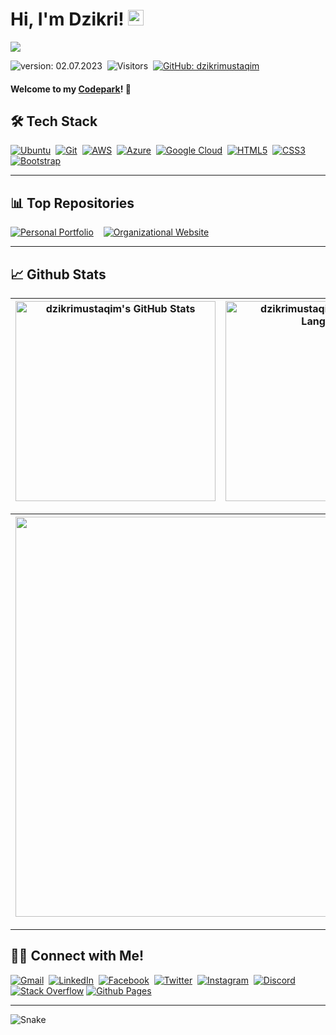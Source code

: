 # Hi, I'm Dzikri! <img src="https://media.giphy.com/media/hvRJCLFzcasrR4ia7z/giphy.gif" width="25px" height="25px">

<img src="https://raw.githubusercontent.com/Asmit2952/Asmit2952/master/src/header_.png?token=ATQS65TR7ETTG5RLJUDIDBLBN34HE">

![version: 02.07.2023](https://img.shields.io/badge/version-02.07.2023-informational)&nbsp;
![Visitors](https://komarev.com/ghpvc/?username=dzikrimustaqim&style=flat&label=visitors)&nbsp;
[![GitHub: dzikrimustaqim](https://img.shields.io/github/followers/dzikrimustaqim?label=follow&style=social)](https://github.com/dzikrimustaqim)&nbsp;

#### Welcome to my [Codepark](#)! 🏡

## 🛠 Tech Stack

[![Ubuntu](https://img.shields.io/badge/Ubuntu-E95420?style=for-the-badge&logo=ubuntu&logoColor=white)](https://ubuntu.com/)&nbsp;
[![Git](https://img.shields.io/badge/git-%23F05033.svg?style=for-the-badge&logo=git&logoColor=white)](https://git-scm.com/)&nbsp;
[![AWS](https://img.shields.io/badge/AWS-%23FF9900.svg?style=for-the-badge&logo=amazon-aws&logoColor=white)](https://aws.amazon.com/id/)&nbsp;
[![Azure](https://img.shields.io/badge/azure-%230072C6.svg?style=for-the-badge&logo=microsoftazure&logoColor=white)](https://azure.microsoft.com/en-gb/)&nbsp;
[![Google Cloud](https://img.shields.io/badge/Google%20Cloud-%234285F4.svg?style=for-the-badge&logo=google-cloud&logoColor=white)](https://console.cloud.google.com/)&nbsp;
[![HTML5](https://img.shields.io/badge/html5-%23E34F26.svg?style=for-the-badge&logo=html5&logoColor=white)](https://en.wikipedia.org/wiki/HTML)&nbsp;
[![CSS3](https://img.shields.io/badge/css3-%231572B6.svg?style=for-the-badge&logo=css3&logoColor=white)](https://en.wikipedia.org/wiki/CSS)&nbsp;
[![Bootstrap](https://img.shields.io/badge/bootstrap-%238511FA.svg?style=for-the-badge&logo=bootstrap&logoColor=white)](https://getbootstrap.com/)&nbsp;

---

## 📊 Top Repositories

[![Personal Portfolio](https://github-readme-stats.vercel.app/api/pin/?username=dzikrimustaqim&repo=dzikrimustaqim.github.io&show_icons=true&theme=vision-friendly-dark)](https://github.com/dzikrimustaqim/dzikrimustaqim.github.io)
&nbsp;&nbsp;
[![Organizational Website](https://github-readme-stats.vercel.app/api/pin/?username=dzikrimustaqim&repo=Permikomnas-4&show_icons=true&theme=vision-friendly-dark)](https://github.com/dzikrimustaqim/Permikomnas-4)

---

## 📈 Github Stats

| <img align="center" width="320px" src="https://github-readme-stats-eight-theta.vercel.app/api?username=dzikrimustaqim&show_icons=true&hide_border=true&theme=vision-friendly-dark&include_all_commits=true&count_private=true" alt="dzikrimustaqim's GitHub Stats"> | <img align="center" width="320px" src="https://github-readme-stats-eight-theta.vercel.app/api/top-langs/?username=dzikrimustaqim&langs_count=8&layout=compact&hide_border=true&theme=vision-friendly-dark" alt="dzikrimustaqim's Most Used Language"> |
| ------------------------------------------------------------------------------------------------------------------------------------------------------------------------------------------------------------------------------------------------------------------- | ----------------------------------------------------------------------------------------------------------------------------------------------------------------------------------------------------------------------------------------------------- |

| <img width="640px" src="https://github-readme-streak-stats.herokuapp.com/?user=dzikrimustaqim&hide_border=true&theme=vision-friendly-dark">
| ------------- |

---

## 🤝🏻 Connect with Me!

[![Gmail](https://img.shields.io/badge/Gmail-D14836?style=flat&logo=gmail&logoColor=white)](mailto:dzikrimustaqim@gmail.com)&nbsp;
[![LinkedIn](https://img.shields.io/badge/-LinkedIn-blue?style=flat&logo=Linkedin&logoColor=white&link=https://www.linkedin.com/in/dzikrimustaqim/)](https://www.linkedin.com/in/dzikrimustaqim/)&nbsp;
[![Facebook](https://img.shields.io/badge/Facebook-1877F2?flat&logo=facebook&logoColor=white)](https://web.facebook.com/dzikri.mustaqim.39)&nbsp;
[![Twitter](https://img.shields.io/badge/Twitter-1DA1F2?flat&logo=twitter&logoColor=white)](https://twitter.com/dzikrimustaq1m)&nbsp;
[![Instagram](https://img.shields.io/badge/-Instagram-E4405F?style=flat&logo=Instagram&logoColor=white)](https://www.instagram.com/dzikrimustaqim)&nbsp;
[![Discord](https://img.shields.io/badge/Discord-%235865F2.svg?style=flat&logo=discord&logoColor=white)](https://discordapp.com/users/749779626141679727)&nbsp;
[![Stack Overflow](https://img.shields.io/badge/Stack_Overflow-FE7A16?flat&logo=stack-overflow&logoColor=white)](https://stackoverflow.com/users/20696863/dzikri-mustaqim)
[![Github Pages](https://img.shields.io/badge/Github%20Pages-121013?style=flat&logo=github&logoColor=white)](https://dzikrimustaqim.github.io)

---

<img align="center" src="https://github.com/dzikrimustaqim/dzikrimustaqim/blob/output/github-contribution-grid-snake-dark.svg" alt="Snake">
